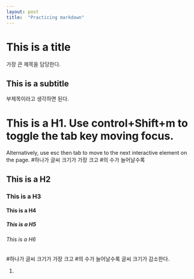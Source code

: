 ```yaml
---
layout: post
title:  "Practicing markdown"
---
```


This is a title
===
가장 큰 제목을 담당한다.

This is a subtitle 
----
부제목이라고 생각하면 된다.

# This is a H1. Use control+Shift+m to toggle the tab key moving focus.

Alternatively, use esc then tab to move to the next interactive element on the page.
#하나가 글씨 크기가 가장 크고 #의 수가 늘어날수록 
## This is a H2
### This is a H3
#### This is a H4
##### This is a H5
###### This is a H6

#하나가 글씨 크기가 가장 크고 #의 수가 늘어날수록 글씨 크기가 감소한다.

1.  
